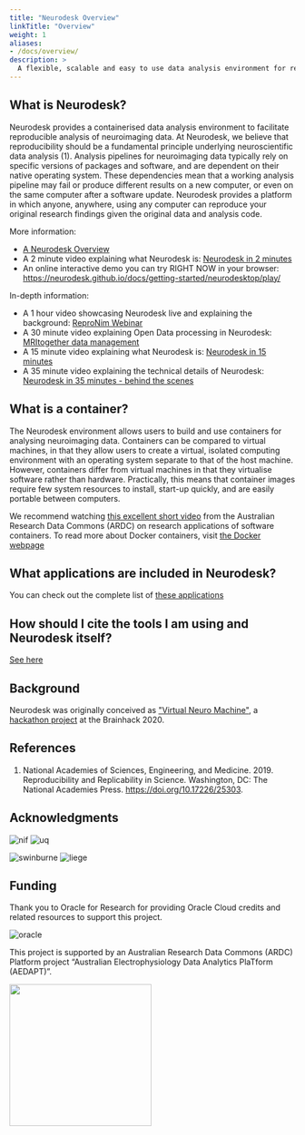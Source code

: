 ```yaml
---
title: "Neurodesk Overview"
linkTitle: "Overview"
weight: 1
aliases:
- /docs/overview/
description: >
  A flexible, scalable and easy to use data analysis environment for reproducible neuroimaging.
---
```


## What is Neurodesk?
Neurodesk provides a containerised data analysis environment to facilitate reproducible analysis of neuroimaging data. At Neurodesk, we believe that reproducibility should be a fundamental principle underlying neuroscientific data analysis (1). Analysis pipelines for neuroimaging data typically rely on specific versions of packages and software, and are dependent on their native operating system. These dependencies mean that a working analysis pipeline may fail or produce different results on a new computer, or even on the same computer after a software update. Neurodesk provides a platform in which anyone, anywhere, using any computer can reproduce your original research findings given the original data and analysis code. 

More information: 
- [A Neurodesk Overview](/docs/overview)
- A 2 minute video explaining what Neurodesk is: [Neurodesk in 2 minutes](https://www.youtube.com/watch?v=JLv_5fycugw)
- An online interactive demo you can try RIGHT NOW in your browser: https://neurodesk.github.io/docs/getting-started/neurodesktop/play/

In-depth information:
- A 1 hour video showcasing Neurodesk live and explaining the background: [ReproNim Webinar](https://www.youtube.com/watch?v=HY-TqE6I2oo)
- A 30 minute video explaining Open Data processing in Neurodesk: [MRItogether data management](https://www.youtube.com/live/bbSDNSzLftI?feature=share&t=1159)
- A 15 minute video explaining what Neurodesk is: [Neurodesk in 15 minutes](https://youtu.be/2ATgTOsiGdY)
- A 35 minute video explaining the technical details of Neurodesk: [Neurodesk in 35 minutes - behind the scenes](https://youtu.be/V5gAA9NiX_s)

## What is a container?
The Neurodesk environment allows users to build and use containers for analysing neuroimaging data. Containers can be compared to virtual machines, in that they allow users to create a virtual, isolated computing environment with an operating system separate to that of the host machine. However, containers differ from virtual machines in that they virtualise software rather than hardware. Practically, this means that container images require few system resources to install, start-up quickly, and are easily portable between computers. 

We recommend watching [this excellent short video](https://www.youtube.com/watch?v=HelrQnm3v4g) from the Australian Research Data Commons (ARDC) on research applications of software containers. 
To read more about Docker containers, visit [the Docker webpage](https://www.docker.com/resources/what-container)  

## What applications are included in Neurodesk?
You can check out the complete list of [these applications](/docs/overview/applications)

## How should I cite the tools I am using and Neurodesk itself?
[See here](/docs/overview/how-to-cite-us)

## Background
Neurodesk was originally conceived as ["Virtual Neuro Machine"](https://docs.google.com/presentation/d/1FCtrRCZrj-5nLmnIIpVFYYYXuMAoUf-B/edit?usp=sharing&ouid=100303589348027986473&rtpof=true&sd=true), a [hackathon project](https://github.com/ohbm/hackathon2020/issues/177) at the Brainhack 2020. 

## References

1. National Academies of Sciences, Engineering, and Medicine. 2019. Reproducibility and Replicability in Science. Washington, DC: The National Academies Press. https://doi.org/10.17226/25303.

## Acknowledgments

![nif](/nif.png 'nif') ![uq](/uq_logo.png 'uq')

![swinburne](/swinburne_uni_logo.png 'swinburne') ![liege](/liege_uni_logo.png 'liege')

## Funding
Thank you to Oracle for Research for providing Oracle Cloud credits and related resources to support this project.

![oracle](https://user-images.githubusercontent.com/4021595/119061922-db877080-ba18-11eb-9882-d53a25ec88ee.png)

This project is supported by an Australian Research Data Commons (ARDC) Platform project “Australian
Electrophysiology Data Analytics PlaTform (AEDAPT)”.

<img src="https://user-images.githubusercontent.com/4021595/119062104-3caf4400-ba19-11eb-8211-e2e9ce831a16.png" width="250">

